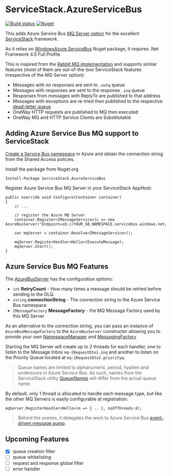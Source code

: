 # ServiceStack.AzureServiceBus

[![Build status](https://ci.appveyor.com/api/projects/status/2c1ackhg6rloriok/branch/master?svg=true)](https://ci.appveyor.com/project/onlyann/servicestack-azureservicebus/branch/master)
[![Nuget](https://img.shields.io/nuget/v/ServiceStack.AzureServiceBus.svg)](https://www.nuget.org/packages/ServiceStack.AzureServiceBus/)

This adds Azure Service Bus [MQ Server option](http://docs.servicestack.net/messaging) for the excellent [ServiceStack](https://github.com/serviceStack/serviceStack) framework.

As it relies on [WindowsAzure.ServiceBus](https://www.nuget.org/packages/WindowsAzure.ServiceBus/) Nuget package, it requires .Net Framework 4.5 Full Profile.

This is inspired from the [Rabbit MQ implementation](http://docs.servicestack.net/rabbit-mq) and supports similar features (most of them are out-of-the-box ServiceStack features irrespective of the MQ Server option):
- Messages with no responses are sent to `.outq` queue
- Messages with responses are sent to the response `.inq` queue
- Responses from messages with ReplyTo are published to that address
- Messages with exceptions are re-tried then published to the respective [dead-letter queue](https://docs.microsoft.com/en-us/azure/service-bus-messaging/service-bus-dead-letter-queues)
- OneWay HTTP requests are published to MQ then executed
- OneWay MQ and HTTP Service Clients are Substitutable

## Adding Azure Service Bus MQ support to ServiceStack

[Create a Service Bus namespace](https://docs.microsoft.com/en-us/azure/service-bus-messaging/service-bus-create-namespace-portal) in Azure and obtain the connection string from the Shared Access policies. 

Install the package from Nuget.org
```
Install-Package ServiceStack.AzureServiceBus
```

Register Azure Service Bus MQ Server in your ServiceStack AppHost:

```
public override void Configure(Container container) 
{
    // ...

    // register the Azure MQ Server
    container.Register<IMessageService>(c => new AzureBusServer("Endpoint=sb://YOUR_SB_NAMESPACE.servicebus.windows.net/;SharedAccessKeyName=YOUR_ACCESS_KEY;SharedAccessKey=****"));

    var mqServer = container.Resolve<IMessageService>();

    mqServer.RegisterHandler<Hello>(ExecuteMessage);
    mqServer.Start();
}
```

## Azure Service Bus MQ Features

The [AzureBusServer](src\ServiceStack.AzureServiceBus\AzureBusServer.cs) has the configuration options:
- `int` **RetryCount** - How many times a message should be retried before sending to the DLQ.
- `string` **connectionString** - The connection string to the Azure Service Bus namespace
- `IMessageFactory` **MessageFactory** - the MQ Message Factory used by this MQ Server

As an alternative to the connection string, you can pass an instance of `AzureBusMessageFactory` to the `AzureBusServer` constructor allowing you to provide your own [NamespaceManager](https://docs.microsoft.com/en-us/dotnet/api/microsoft.servicebus.namespacemanager?redirectedfrom=MSDN&view=azureservicebus-4.1.1#microsoft_servicebus_namespacemanager) and [MessagingFactory](https://docs.microsoft.com/en-us/dotnet/api/microsoft.servicebus.messaging.messagingfactory?view=azureservicebus-4.1.1)

Starting the MQ Server will create up to 2 threads for each handler, one to listen to the Message Inbox `mq-{RequestDto}.inq` and another to listen on the Priority Queue located at `mq-{RequestDto}.priorityq`.

> Queue names are limited to alphanumeric, period, hyphen and underscore in Azure Service Bus. As such, names from the ServiceStack utility [QueueNames<T>](https://github.com/ServiceStack/ServiceStack/blob/master/src/ServiceStack.Interfaces/Messaging/QueueNames.cs) will differ from the actual queue name.

By default, only 1 thread is allocated to handle each message type, but like the other MQ Servers is easily configurable at registration:

```
mqServer.RegisterHandler<Hello>(m => { .. }, noOfThreads:4);
```

> Behind the scenes, it delegates the work to Azure Service Bus [event-driven message pump](https://docs.microsoft.com/en-us/dotnet/api/microsoft.servicebus.messaging.messagereceiver.onmessage?view=azureservicebus-4.1.1#Microsoft_ServiceBus_Messaging_MessageReceiver_OnMessage_System_Action_Microsoft_ServiceBus_Messaging_BrokeredMessage__Microsoft_ServiceBus_Messaging_OnMessageOptions_).

## Upcoming Features

- [X] queue creation filter
- [ ] queue whitelisting
- [ ] request and response global filter
- [ ] error handler